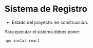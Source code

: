 <h1>Sistema de Registro</h1>

- Estado del proyecto: en construcciòn.

Para ejecutar el sistema debes poner:

```npm instal react ```
